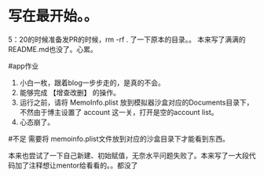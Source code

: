 # 写在最开始。。
<!-- 你经历过绝望吗 -->
5：20的时候准备发PR的时候，rm -rf . 了一下原本的目录。。
本来写了满满的README.md也没了。心累。

#app作业
1. 小白一枚，跟着blog一步步走的，是真的不会。
2. 能够完成  【增查改删】 的操作。
3. 运行之前，请将 MemoInfo.plist 放到模拟器沙盒对应的Documents目录下，不然由于博主设置了 account 这一关，打开是空的account list。
4. 心态崩了。

#不足
需要将 memoinfo.plist文件放到对应的沙盒目录下才能看到东西。

本来也尝试了一下自己新建、初始赋值，无奈水平问题失败了。本来写了一大段代码加了注释想让mentor给看看的。。都没了